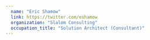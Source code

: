```yaml
---
  name: "Eric Shamow"
  link: https://twitter.com/eshamow
  organization: "Slalom Consulting"
  occupation_title: "Solution Architect (Consultant)"
---
```

